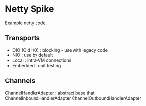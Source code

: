 # Netty Spike #

Example netty code. 

## Transports

* OIO (Old I/O) : blocking - use with legacy code
* NIO : use by default
* Local : intra-VM connections
* Embedded : unit testing

## Channels

ChannelHandlerAdapter : abstract base that 
	ChannelInboundHandlerAdapter
	ChannelOutboundHandlerAdapter